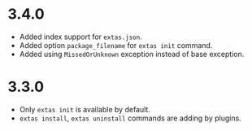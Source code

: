 # 3.4.0

- Added index support for `extas.json`.
- Added option `package_filename` for `extas init` command.
- Added using `MissedOrUnknown` exception instead of base exception.

# 3.3.0

- Only `extas init` is available by default.
- `extas install`, `extas uninstall` commands are adding by plugins.
